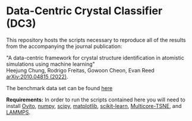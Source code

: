 # Data-Centric Crystal Classifier (DC3)

This repository hosts the scripts necessary to reproduce all of the results from the accompanying the journal publication:

  "A data-centric framework for crystal structure identification in atomistic simulations using machine learning"  
  Heejung Chung, Rodrigo Freitas, Gowoon Cheon, Evan Reed  
  [arXiv:2010.04815 (2022)](https://arxiv.org/abs/2010.04815).

The benchmark data set can be found [here](https://www.dropbox.com/sh/8jrkyfyumz65w0h/AACUCdrFbNBtCnbQi9Cssv4La)

**Requirements:**
In order to run the scripts contained here you will need to install [Ovito](https://www.ovito.org), [numpy](https://numpy.org), [scipy](https://scipy.org), [matplotlib](https://matplotlib.org), [scikit-learn](https://scikit-learn.org), [Multicore-TSNE](https://github.com/DmitryUlyanov/Multicore-TSNE), and [LAMMPS](https://www.lammps.org).
